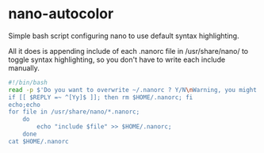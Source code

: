 # nano-autocolor
Simple bash script configuring nano to use default syntax highlighting.

All it does is appending include of each .nanorc file in /usr/share/nano/ to toggle syntax highlighting, so you don't have to write each include manually.

```bash
#!/bin/bash
read -p $'Do you want to overwrite ~/.nanorc ? Y/N\nWarning, you might end up with duplicate "include" or break your config otherwise.\nIf you don't have a nanorc, just ignore this.\n' -n 1
if [[ $REPLY =~ ^[Yy]$ ]]; then rm $HOME/.nanorc; fi
echo;echo
for file in /usr/share/nano/*.nanorc;
    do
        echo "include $file" >> $HOME/.nanorc;
    done
cat $HOME/.nanorc
```
